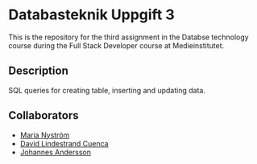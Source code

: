 
# Databasteknik Uppgift 3

This is the repository for the third assignment in the Databse technology course during the Full Stack Developer course at Medieinstitutet. 

## Description

SQL queries for creating table, inserting and updating data.

## Collaborators

- [Maria Nyström](https://github.com/marianystm)
- [David Lindestrand Cuenca](https://github.com/screamm)
- [Johannes Andersson](https://github.com/thejoltjoker)
